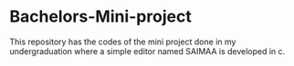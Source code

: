 # Bachelors-Mini-project
This repository has the codes of the mini project done in my undergraduation where a simple editor named SAIMAA is developed in c.
